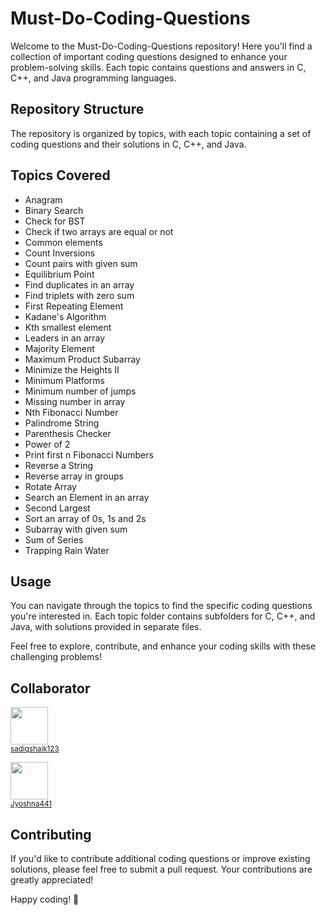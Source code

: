 # Must-Do-Coding-Questions

Welcome to the Must-Do-Coding-Questions repository! Here you'll find a collection of important coding questions designed to enhance your problem-solving skills. Each topic contains questions and answers in C, C++, and Java programming languages.

## Repository Structure
The repository is organized by topics, with each topic containing a set of coding questions and their solutions in C, C++, and Java.

## Topics Covered
- Anagram
- Binary Search
- Check for BST
- Check if two arrays are equal or not
- Common elements
- Count Inversions
- Count pairs with given sum
- Equilibrium Point
- Find duplicates in an array
- Find triplets with zero sum
- First Repeating Element
- Kadane's Algorithm
- Kth smallest element
- Leaders in an array
- Majority Element
- Maximum Product Subarray
- Minimize the Heights II
- Minimum Platforms
- Minimum number of jumps
- Missing number in array
- Nth Fibonacci Number
- Palindrome String
- Parenthesis Checker
- Power of 2
- Print first n Fibonacci Numbers
- Reverse a String
- Reverse array in groups
- Rotate Array
- Search an Element in an array
- Second Largest
- Sort an array of 0s, 1s and 2s
- Subarray with given sum
- Sum of Series
- Trapping Rain Water


## Usage
You can navigate through the topics to find the specific coding questions you're interested in. Each topic folder contains subfolders for C, C++, and Java, with solutions provided in separate files.

Feel free to explore, contribute, and enhance your coding skills with these challenging problems!

## Collaborator
<img src="https://github.com/sadiqshaik123.png" width="60px;"/><br /><sub><a href="https://github.com/sadiqshaik123">sadiqshaik123</a></sub>

<img src="https://github.com/Jyoshna441.png" width="60px;"/><br /><sub><a href="https://github.com/Jyoshna441">Jyoshna441</a></sub>

## Contributing
If you'd like to contribute additional coding questions or improve existing solutions, please feel free to submit a pull request. Your contributions are greatly appreciated!

Happy coding! 🚀
